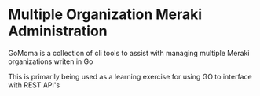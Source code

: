 # Multiple Organization Meraki Administration

GoMoma is a collection of cli tools to assist with managing multiple Meraki organizations writen in Go

This is primarily being used as a learning exercise for using GO to interface with REST API's
